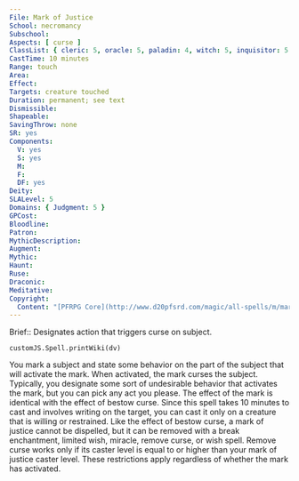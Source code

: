 ```yaml
---
File: Mark of Justice
School: necromancy
Subschool: 
Aspects: [ curse ]
ClassList: { cleric: 5, oracle: 5, paladin: 4, witch: 5, inquisitor: 5 }
CastTime: 10 minutes
Range: touch
Area: 
Effect: 
Targets: creature touched
Duration: permanent; see text
Dismissible: 
Shapeable: 
SavingThrow: none
SR: yes
Components:
  V: yes
  S: yes
  M: 
  F: 
  DF: yes
Deity: 
SLALevel: 5
Domains: { Judgment: 5 }
GPCost: 
Bloodline: 
Patron: 
MythicDescription: 
Augment: 
Mythic: 
Haunt: 
Ruse: 
Draconic: 
Meditative: 
Copyright:
  Content: "[PFRPG Core](http://www.d20pfsrd.com/magic/all-spells/m/mark-of-justice)"
---
```

Brief:: Designates action that triggers curse on subject.

```dataviewjs
customJS.Spell.printWiki(dv)
```

You mark a subject and state some behavior on the part of the subject that will activate the mark. When activated, the mark curses the subject. Typically, you designate some sort of undesirable behavior that activates the mark, but you can pick any act you please.  The effect of the mark is identical with the effect of bestow curse.  Since this spell takes 10 minutes to cast and involves writing on the target, you can cast it only on a creature that is willing or restrained.  Like the effect of bestow curse, a mark of justice cannot be dispelled, but it can be removed with a break enchantment, limited wish, miracle, remove curse, or wish spell. Remove curse works only if its caster level is equal to or higher than your mark of justice caster level. These restrictions apply regardless of whether the mark has activated.
